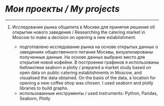 # *Мои проекты / My projects*

----

1. Исследования рынка общепита в Москве для принятия решения об открытии нового заведения / Researching the catering market in Moscow to make a decision on opening a new establishment.

	- подготовлено исследование рынка на основе открытых данных о заведениях общественного питания Москвы, визуализированы полученные данные. На основе данных выбрано место для открытия новой кофейни. В построении графиков я использованы библиотеки seaborn и plotly / prepared a market study based on open data on public catering establishments in Moscow, and visualised the data obtained. On the basis of the data, a location for opening a new coffee shop was chosen. I used seaborn and plotly libraries to build graphs.
	- использованные инструменты / used instruments: Python, Pandas, Seaborn, Plotly
